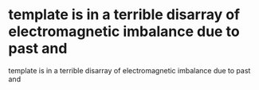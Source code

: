 # template is in a terrible disarray of electromagnetic imbalance due to past and

template is in a terrible disarray of electromagnetic imbalance due to past and
